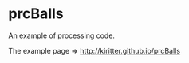 prcBalls
========

An example of processing code.

The example page => http://kiritter.github.io/prcBalls
